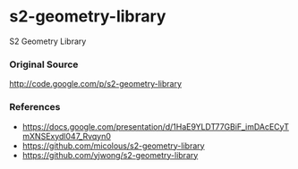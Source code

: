 # s2-geometry-library
S2 Geometry Library

### Original Source

http://code.google.com/p/s2-geometry-library

### References

* https://docs.google.com/presentation/d/1HaE9YLDT77GBiF_imDAcECyTmXNSExydl047_Rvqyn0
* https://github.com/micolous/s2-geometry-library
* https://github.com/yjwong/s2-geometry-library

